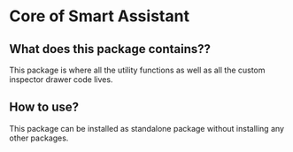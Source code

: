 # Core of Smart Assistant

## What does this package contains??

This package is where all the utility functions as well as all the custom inspector drawer code lives.

## How to use?

This package can be installed as standalone package without installing any other packages.
